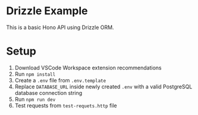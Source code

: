 Drizzle Example
===============

This is a basic Hono API using Drizzle ORM.

# Setup
1. Download VSCode Workspace extension recommendations
2. Run `npm install`
3. Create a `.env` file from `.env.template`
4. Replace `DATABASE_URL` inside newly created `.env` with a valid PostgreSQL database connection string
5. Run `npm run dev`
6. Test requests from `test-requets.http` file
